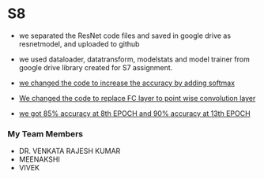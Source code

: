# S8

- we separated the ResNet code files and saved in google drive as resnetmodel, and uploaded to github 

- we used dataloader, datatransform, modelstats and model trainer from google drive library created for S7 assignment.

- [we changed the code to increase the accuracy by adding softmax](https://github.com/DrVenkataRajeshKumar/S8/blob/master/resnetmodel.py)

- [We changed the code to replace FC layer to point wise convolution layer](https://github.com/DrVenkataRajeshKumar/S8/blob/master/rn.py)

- [we got 85% accuracy at 8th EPOCH and 90% accuracy at 13th EPOCH](https://github.com/DrVenkataRajeshKumar/S8/blob/master/S8withoutFC.ipynb)

### My Team Members
- DR. VENKATA RAJESH KUMAR
- MEENAKSHI
- VIVEK
